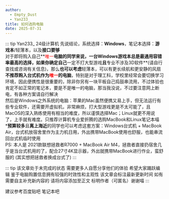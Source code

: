 ```yaml
---
author:
  - Empty_Dust
  - Yan233_
title: 如何选购电脑
date: 2025-07-31
---
```


::: tip Yan233_ 24级计算机
先说结论，系统选择：**Windows**，笔记本选择：**游戏本**/轻薄本，以及**接口要够**  
对于即将购入自己**<span style="color: red">唯一</span>**电脑的同学来说，**一台Windows游戏本总是最通用容错率最高的选择**，如果你确定自己**一定不打大型游戏**且**专业不涉及3D软件**(请自行查找或咨询有关信息)，那么**也可以考虑**轻薄本，可以有更长续航和更安静的风扇  
**不推荐购入台式机作为<span style="color: red">唯一</span>的电脑**，特别是对于理工科，学校里经常会要切换学习环境，因此便携性是很重要的，除非你另有一块平板自己捣鼓串流用，不过体验也肯定不如正常的笔记本，要是不是唯一的电脑，那当我没说，不过要注意网上断电，有各种方案请自行解决  
然后是Windows之外系统的电脑：苹果的Mac虽然便携又易上手，但无法运行有些专业软件，还需要开虚拟机，非常麻烦，打大型游戏更是不太可能了，且MacOS的深入熟练使用有相当的难度，所以谨慎选择Mac；Linux就更不用说了，上手就有难度。只推荐计算机专业爱折腾的选购MacBook和Linux笔记本喵  
\***预算较多**且**离上海近**的同学也可以考虑这套方案：Windows台式机 + MacBook Air，台式机放宿舍里作为主力机日用，外出携带MacBook使用也舒服，也能串流回台式机临时使用  
PS: 本人是 2021款联想拯救者R7000 + MacBook Air M4，拯救者直接扔宿舍几乎是当台式机用的了，配合27寸4K显示器，外出就携带MacBook进行作业，蛮舒服的 (其实想把拯救者换成台式了)
:::

::: tip
该文章处于未完成的状态 需要更多人自愿分享他们的体验 希望大家踊跃编辑
鉴于电脑购置信息拥有较强的时效性和主观性 该文章会标注最新更新时间
如有需要自主补充新内容的 请将内容添加至正文 标明作者（可匿名）谢谢喵
:::

建议参考百度贴吧 笔记本吧

